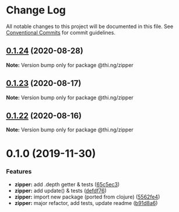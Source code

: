# Change Log

All notable changes to this project will be documented in this file.
See [Conventional Commits](https://conventionalcommits.org) for commit guidelines.

## [0.1.24](https://github.com/thi-ng/umbrella/compare/@thi.ng/zipper@0.1.23...@thi.ng/zipper@0.1.24) (2020-08-28)

**Note:** Version bump only for package @thi.ng/zipper





## [0.1.23](https://github.com/thi-ng/umbrella/compare/@thi.ng/zipper@0.1.22...@thi.ng/zipper@0.1.23) (2020-08-17)

**Note:** Version bump only for package @thi.ng/zipper





## [0.1.22](https://github.com/thi-ng/umbrella/compare/@thi.ng/zipper@0.1.21...@thi.ng/zipper@0.1.22) (2020-08-16)

**Note:** Version bump only for package @thi.ng/zipper





# 0.1.0 (2019-11-30)

### Features

* **zipper:** add .depth getter & tests ([65c5ec3](https://github.com/thi-ng/umbrella/commit/65c5ec30601b0229d6760854a8f1d817f4236b1d))
* **zipper:** add update() & tests ([defdf76](https://github.com/thi-ng/umbrella/commit/defdf762b10350f0ce3e2b7d81f097c44f4e0223))
* **zipper:** import new package (ported from clojure) ([5562fe4](https://github.com/thi-ng/umbrella/commit/5562fe47927e046e419e7c96ad9b2ef43e2eb818))
* **zipper:** major refactor, add tests, update readme ([b91d8a6](https://github.com/thi-ng/umbrella/commit/b91d8a6047d30e4cddf10d1bfb0e929881ebfe34))
